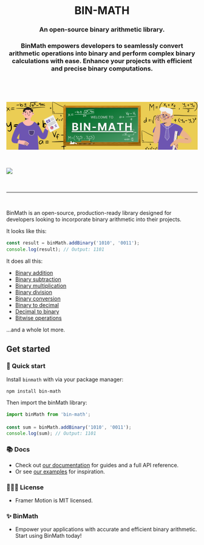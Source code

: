<p align="center"> </p> <h1 align="center">BIN-MATH</h1> 
<h3 align="center"> An open-source binary arithmetic library. </h3> 
<h3 align="center"> BinMath empowers developers to seamlessly convert arithmetic operations into binary and perform complex binary calculations with ease. Enhance your projects with efficient and precise binary computations. </h3> <br/> 
<p align="center"></p> <br/> 
<p align="center"> <a href="https://github.com/RMCV-Rajapaksha/BinMath">
 <img src="https://github.com/RMCV-Rajapaksha/BinMath/blob/main/images/banner.png" width="1000" alt="BinMath Banner" /> 
 </a> </p> <br> 
 <p align="center"> 
 <a href="https://www.npmjs.com/package/binmath" target="_blank"> 
 
  </a> <a href="https://www.npmjs.com/package/binmath" target="_blank"> 
  <img src="https://img.shields.io/npm/dm/binmath.svg?style=flat-square" /> </a> 
  
   </p> <br> <hr> <br>

BinMath is an open-source, production-ready library designed for developers looking to incorporate 
binary arithmetic into their projects.

It looks like this:
```jsx
const result = binMath.addBinary('1010', '0011');
console.log(result); // Output: 1101

```

It does all this:

-   [Binary addition](https://www.framer.com/docs/transition/#spring?utm_source=motion-readme-docs)
-   [Binary subtraction](https://www.framer.com/docs/animation/##keyframes?utm_source=motion-readme-docs)
-   [Binary multiplication](https://www.framer.com/docs/layout-animations/?utm_source=motion-readme-docs)
-   [Binary division](https://www.framer.com/docs/layout-animations/#shared-layout-animations?utm_source=motion-readme-docs)
-   [Binary conversion](https://www.framer.com/docs/gestures/?utm_source=motion-readme-docs)
-   [Binary to decimal](https://www.framer.com/docs/scroll-animations?utm_source=motion-readme-docs)
-   [Decimal to binary](https://www.framer.com/docs/component/###svg-line-drawing?utm_source=motion-readme-docs)
-   [Bitwise operations](https://www.framer.com/docs/animate-presence/?utm_source=motion-readme-docs)

...and a whole lot more.

## Get started

### 🐇 Quick start

Install `binmath` with via your package manager:

```
npm install bin-math
```

Then import the binMath library:

```jsx
import binMath from 'bin-math';

const sum = binMath.addBinary('1010', '0011');
console.log(sum); // Output: 1101

```

### 📚 Docs

-   Check out [our documentation](https://www.framer.com/docs/?utm_source=motion-readme-docs) for guides and a full API reference.
-   Or see [our examples](https://www.framer.com/docs/examples/?utm_source=motion-readme-docs) for inspiration.


### 👩🏻‍⚖️ License

-   Framer Motion is MIT licensed.

### ✨ BinMath

-  Empower your applications with accurate and efficient binary arithmetic. Start using BinMath today!
